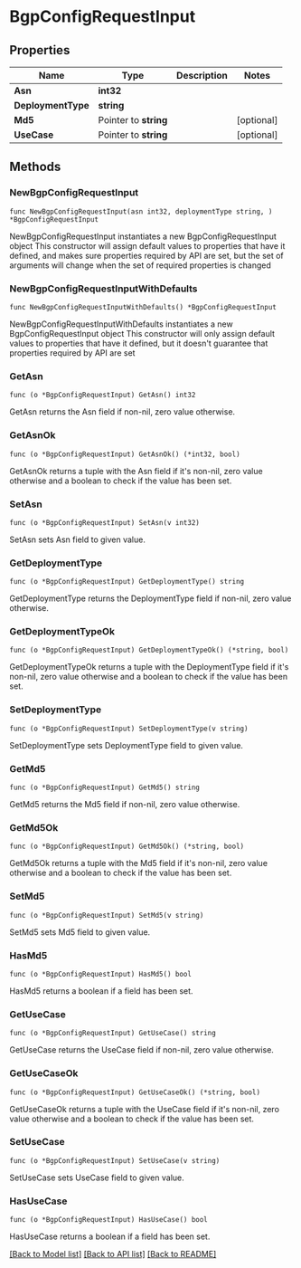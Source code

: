 # BgpConfigRequestInput

## Properties

Name | Type | Description | Notes
------------ | ------------- | ------------- | -------------
**Asn** | **int32** |  | 
**DeploymentType** | **string** |  | 
**Md5** | Pointer to **string** |  | [optional] 
**UseCase** | Pointer to **string** |  | [optional] 

## Methods

### NewBgpConfigRequestInput

`func NewBgpConfigRequestInput(asn int32, deploymentType string, ) *BgpConfigRequestInput`

NewBgpConfigRequestInput instantiates a new BgpConfigRequestInput object
This constructor will assign default values to properties that have it defined,
and makes sure properties required by API are set, but the set of arguments
will change when the set of required properties is changed

### NewBgpConfigRequestInputWithDefaults

`func NewBgpConfigRequestInputWithDefaults() *BgpConfigRequestInput`

NewBgpConfigRequestInputWithDefaults instantiates a new BgpConfigRequestInput object
This constructor will only assign default values to properties that have it defined,
but it doesn't guarantee that properties required by API are set

### GetAsn

`func (o *BgpConfigRequestInput) GetAsn() int32`

GetAsn returns the Asn field if non-nil, zero value otherwise.

### GetAsnOk

`func (o *BgpConfigRequestInput) GetAsnOk() (*int32, bool)`

GetAsnOk returns a tuple with the Asn field if it's non-nil, zero value otherwise
and a boolean to check if the value has been set.

### SetAsn

`func (o *BgpConfigRequestInput) SetAsn(v int32)`

SetAsn sets Asn field to given value.


### GetDeploymentType

`func (o *BgpConfigRequestInput) GetDeploymentType() string`

GetDeploymentType returns the DeploymentType field if non-nil, zero value otherwise.

### GetDeploymentTypeOk

`func (o *BgpConfigRequestInput) GetDeploymentTypeOk() (*string, bool)`

GetDeploymentTypeOk returns a tuple with the DeploymentType field if it's non-nil, zero value otherwise
and a boolean to check if the value has been set.

### SetDeploymentType

`func (o *BgpConfigRequestInput) SetDeploymentType(v string)`

SetDeploymentType sets DeploymentType field to given value.


### GetMd5

`func (o *BgpConfigRequestInput) GetMd5() string`

GetMd5 returns the Md5 field if non-nil, zero value otherwise.

### GetMd5Ok

`func (o *BgpConfigRequestInput) GetMd5Ok() (*string, bool)`

GetMd5Ok returns a tuple with the Md5 field if it's non-nil, zero value otherwise
and a boolean to check if the value has been set.

### SetMd5

`func (o *BgpConfigRequestInput) SetMd5(v string)`

SetMd5 sets Md5 field to given value.

### HasMd5

`func (o *BgpConfigRequestInput) HasMd5() bool`

HasMd5 returns a boolean if a field has been set.

### GetUseCase

`func (o *BgpConfigRequestInput) GetUseCase() string`

GetUseCase returns the UseCase field if non-nil, zero value otherwise.

### GetUseCaseOk

`func (o *BgpConfigRequestInput) GetUseCaseOk() (*string, bool)`

GetUseCaseOk returns a tuple with the UseCase field if it's non-nil, zero value otherwise
and a boolean to check if the value has been set.

### SetUseCase

`func (o *BgpConfigRequestInput) SetUseCase(v string)`

SetUseCase sets UseCase field to given value.

### HasUseCase

`func (o *BgpConfigRequestInput) HasUseCase() bool`

HasUseCase returns a boolean if a field has been set.


[[Back to Model list]](../README.md#documentation-for-models) [[Back to API list]](../README.md#documentation-for-api-endpoints) [[Back to README]](../README.md)


